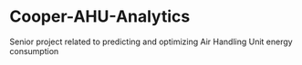 # Cooper-AHU-Analytics
Senior project related to predicting and optimizing Air Handling Unit energy consumption
